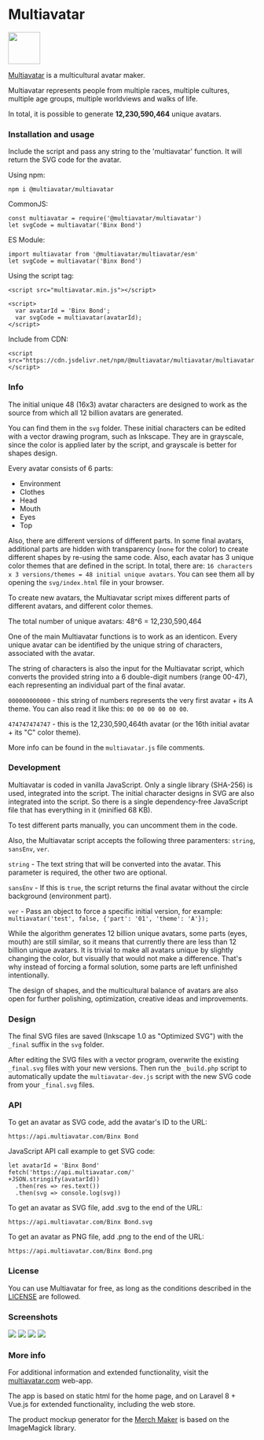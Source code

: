 # Multiavatar #

<img src="https://raw.githubusercontent.com/multiavatar/Multiavatar/main/logo.png?v=001" width="65">

[Multiavatar](https://multiavatar.com) is a multicultural avatar maker.

Multiavatar represents people from multiple races, multiple cultures, multiple age groups, multiple worldviews and walks of life.

In total, it is possible to generate **12,230,590,464** unique avatars.



### Installation and usage ###

Include the script and pass any string to the 'multiavatar' function. It will return the SVG code for the avatar.


Using npm: 

`npm i @multiavatar/multiavatar`

CommonJS:
```
const multiavatar = require('@multiavatar/multiavatar')
let svgCode = multiavatar('Binx Bond')
```

ES Module:
```
import multiavatar from '@multiavatar/multiavatar/esm'
let svgCode = multiavatar('Binx Bond')
```


Using the script tag:

```
<script src="multiavatar.min.js"></script>

<script>
  var avatarId = 'Binx Bond';
  var svgCode = multiavatar(avatarId);
</script>
```


Include from CDN:

```
<script src="https://cdn.jsdelivr.net/npm/@multiavatar/multiavatar/multiavatar.min.js"></script>
```



### Info ###

The initial unique 48 (16x3) avatar characters are designed to work as the source from which all 12 billion avatars are generated.

You can find them in the `svg` folder. These initial characters can be edited with a vector drawing program, such as Inkscape. They are in grayscale, since the color is applied later by the script, and grayscale is better for shapes design.

Every avatar consists of 6 parts:
- Environment
- Clothes
- Head
- Mouth
- Eyes
- Top

Also, there are different versions of different parts. In some final avatars, additional parts are hidden with transparency (`none` for the color) to create different shapes by re-using the same code. Also, each avatar has 3 unique color themes that are defined in the script. In total, there are: `16 characters x 3 versions/themes = 48 initial unique avatars`. You can see them all by opening the `svg/index.html` file in your browser.

To create new avatars, the Multiavatar script mixes different parts of different avatars, and different color themes.

The total number of unique avatars: 48^6 = 12,230,590,464

One of the main Multiavatar functions is to work as an identicon. Every unique avatar can be identified by the unique string of characters, associated with the avatar.

The string of characters is also the input for the Multiavatar script, which converts the provided string into a 6 double-digit numbers (range 00-47), each representing an individual part of the final avatar.

`000000000000` - this string of numbers represents the very first avatar + its A theme. You can also read it like this: `00 00 00 00 00 00`.

`474747474747` - this is the 12,230,590,464th avatar (or the 16th initial avatar + its "C" color theme).

More info can be found in the `multiavatar.js` file comments.



### Development ###

Multiavatar is coded in vanilla JavaScript. Only a single library (SHA-256) is used, integrated into the script. The initial character designs in SVG are also integrated into the script. So there is a single dependency-free JavaScript file that has everything in it (minified 68 KB).

To test different parts manually, you can uncomment them in the code.

Also, the Multiavatar script accepts the following three paramenters: `string`, `sansEnv`, `ver`.

`string` - The text string that will be converted into the avatar. This parameter is required, the other two are optional.

`sansEnv` - If this is `true`, the script returns the final avatar without the circle background (environment part).

`ver` - Pass an object to force a specific initial version, for example: `multiavatar('test', false, {'part': '01', 'theme': 'A'});`

While the algorithm generates 12 billion unique avatars, some parts (eyes, mouth) are still similar, so it means that currently there are less than 12 billion unique avatars. It is trivial to make all avatars unique by slightly changing the color, but visually that would not make a difference. That's why instead of forcing a formal solution, some parts are left unfinished intentionally.

The design of shapes, and the multicultural balance of avatars are also open for further polishing, optimization, creative ideas and improvements.



### Design ###

The final SVG files are saved (Inkscape 1.0 as "Optimized SVG") with the `_final` suffix in the `svg` folder.

After editing the SVG files with a vector program, overwrite the existing `_final.svg` files with your new versions. Then run the `_build.php` script to automatically update the `multiavatar-dev.js` script with the new SVG code from your `_final.svg` files.



### API ###

To get an avatar as SVG code, add the avatar's ID to the URL:

```
https://api.multiavatar.com/Binx Bond
```
JavaScript API call example to get SVG code:

```
let avatarId = 'Binx Bond'
fetch('https://api.multiavatar.com/'
+JSON.stringify(avatarId))
  .then(res => res.text())
  .then(svg => console.log(svg))
```
To get an avatar as SVG file, add .svg to the end of the URL:

```
https://api.multiavatar.com/Binx Bond.svg
```
To get an avatar as PNG file, add .png to the end of the URL:

```
https://api.multiavatar.com/Binx Bond.png
```



### License ###

You can use Multiavatar for free, as long as the conditions described in the [LICENSE](LICENSE) are followed.



### Screenshots ###

<img src="https://multiavatar.com/press/img/screenshots/screenshot-02.png?v=001">

<img src="https://multiavatar.com/press/img/screenshots/screenshot-03.png?v=001">

<img src="https://multiavatar.com/press/img/screenshots/screenshot-09.png?v=001">

<img src="https://multiavatar.com/press/img/screenshots/screenshot-10.png?v=001">



### More info ###

For additional information and extended functionality, visit the [multiavatar.com](https://multiavatar.com) web-app.

The app is based on static html for the home page, and on Laravel 8 + Vue.js for extended functionality, including the web store.

The product mockup generator for the [Merch Maker](https://multiavatar.com/merch-maker) is based on the ImageMagick library.
